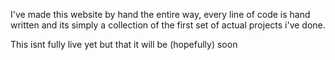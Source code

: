 I've made this website by hand the entire way, every line of code is hand written and its simply a collection of the first set of actual projects i've done.

This isnt fully live yet but that it will be (hopefully) soon
